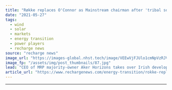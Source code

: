 ```yaml
---
title: "Røkke replaces O'Connor as Mainstream chairman after 'tribal society' comment on panel"
date: "2021-05-27"
tags: 
  - wind
  - solar
  - markets
  - energy transition
  - power players
  - recharge news
source: "recharge news"
image_url: "https://images-global.nhst.tech/image/VEEwVjFJUlo1cmNpVzRJV1NjdlFsNnRwZG9VdVVOK3p0RzREcGROWlBPQT0=/nhst/binary/0a2dd2dc7660eb90a8f4466f1477f353"
image_fp: "/assets/img/post_thumbnails/87.jpg"
lead: "CEO of MRP majority-owner Aker Horizons takes over Irish developer board after industry pioneer makes ill-judged comments about speed of African energy transition"
article_url: "https://www.rechargenews.com/energy-transition/rokke-replaces-oconnor-as-mainstream-chairman-after-tribal-society-comment-on-panel/2-1-1017118"
---
```


---
